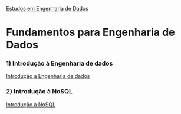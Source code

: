 
<div> 
<p><a href="https://github.com/JosiTubaroski/Data_Enginer/blob/main/README.md">Estudos em Engenharia de Dados</a></p>
</div> 

# Fundamentos para Engenharia de Dados

### 1) Introdução à Engenharia de dados

<div> 
<p><a href="https://github.com/JosiTubaroski/Introducao_Engenharia_Dados">Introdução a Engenharia de dados</a></p>
</div> 

### 2) Introdução à NoSQL

<div> 
<p><a href="">Introdução à NoSQL</a></p>
</div> 



